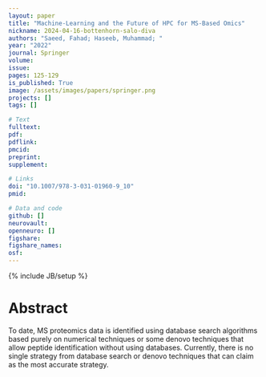 ```yaml
---
layout: paper
title: "Machine-Learning and the Future of HPC for MS-Based Omics"
nickname: 2024-04-16-bottenhorn-salo-diva
authors: "Saeed, Fahad; Haseeb, Muhammad; "
year: "2022"
journal: Springer
volume: 
issue:
pages: 125-129
is_published: True
image: /assets/images/papers/springer.png
projects: []
tags: []

# Text
fulltext:
pdf:
pdflink:
pmcid:
preprint: 
supplement:

# Links
doi: "10.1007/978-3-031-01960-9_10"
pmid:

# Data and code
github: []
neurovault:
openneuro: []
figshare:
figshare_names:
osf:
---
```

{% include JB/setup %}

# Abstract

To date, MS proteomics data is identified using database search algorithms based purely on numerical techniques or some denovo techniques that allow peptide identification without using databases. Currently, there is no single strategy from database search or denovo techniques that can claim as the most accurate strategy.
